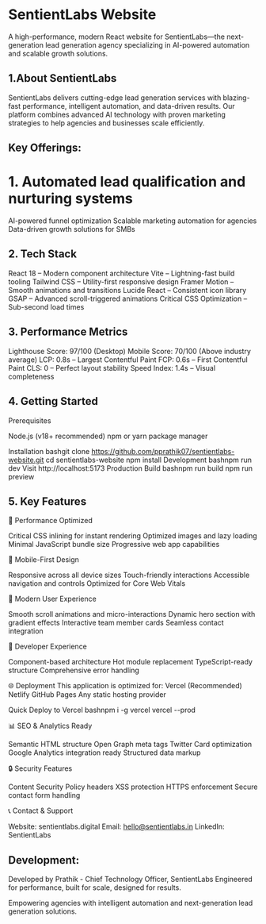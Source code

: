 # SentientLabs Website

A high-performance, modern React website for SentientLabs—the next-generation lead generation agency specializing in AI-powered automation and scalable growth solutions.

## 1.About SentientLabs
SentientLabs delivers cutting-edge lead generation services with blazing-fast performance, intelligent automation, and data-driven results. Our platform combines advanced AI technology with proven marketing strategies to help agencies and businesses scale efficiently.

## Key Offerings:
# 1. Automated lead qualification and nurturing systems
AI-powered funnel optimization
Scalable marketing automation for agencies
Data-driven growth solutions for SMBs


## 2. Tech Stack

React 18 – Modern component architecture
Vite – Lightning-fast build tooling
Tailwind CSS – Utility-first responsive design
Framer Motion – Smooth animations and transitions
Lucide React – Consistent icon library
GSAP – Advanced scroll-triggered animations
Critical CSS Optimization – Sub-second load times


## 3. Performance Metrics

Lighthouse Score: 97/100 (Desktop)
Mobile Score: 70/100 (Above industry average)
LCP: 0.8s – Largest Contentful Paint
FCP: 0.6s – First Contentful Paint
CLS: 0 – Perfect layout stability
Speed Index: 1.4s – Visual completeness


## 4. Getting Started
Prerequisites

Node.js (v18+ recommended)
npm or yarn package manager

Installation
bashgit clone https://github.com/pprathik07/sentientlabs-website.git
cd sentientlabs-website
npm install
Development
bashnpm run dev
Visit http://localhost:5173
Production Build
bashnpm run build
npm run preview

## 5. Key Features
🎯 Performance Optimized

Critical CSS inlining for instant rendering
Optimized images and lazy loading
Minimal JavaScript bundle size
Progressive web app capabilities

📱 Mobile-First Design

Responsive across all device sizes
Touch-friendly interactions
Accessible navigation and controls
Optimized for Core Web Vitals

🎨 Modern User Experience

Smooth scroll animations and micro-interactions
Dynamic hero section with gradient effects
Interactive team member cards
Seamless contact integration

🔧 Developer Experience

Component-based architecture
Hot module replacement
TypeScript-ready structure
Comprehensive error handling


🌐 Deployment
This application is optimized for:
Vercel (Recommended)
Netlify
GitHub Pages
Any static hosting provider

Quick Deploy to Vercel
bashnpm i -g vercel
vercel --prod

📊 SEO & Analytics Ready

Semantic HTML structure
Open Graph meta tags
Twitter Card optimization
Google Analytics integration ready
Structured data markup


🔒 Security Features

Content Security Policy headers
XSS protection
HTTPS enforcement
Secure contact form handling


📞 Contact & Support

Website: sentientlabs.digital
Email: hello@sentientlabs.in
LinkedIn: SentientLabs


## Development:
Developed by Prathik - Chief Technology Officer, SentientLabs
Engineered for performance, built for scale, designed for results.

Empowering agencies with intelligent automation and next-generation lead generation solutions.
